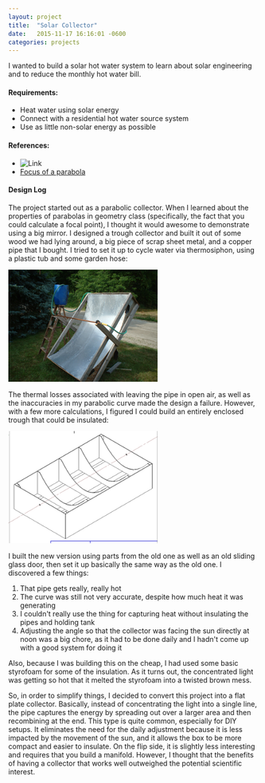 ```yaml
---
layout: project
title:  "Solar Collector"
date:   2015-11-17 16:16:01 -0600
categories: projects
---
```


I wanted to build a solar hot water system to learn about solar engineering and to reduce the monthly hot water bill.

#### Requirements:

* Heat water using solar energy
* Connect with a residential hot water source system
* Use as little non-solar energy as possible

#### References:

* ![Link](URL)
* <a href="http://www.mathwords.com/f/focus_parabola.htm">Focus of a parabola</a>

#### Design Log
The project started out as a parabolic collector. When I learned about the properties of parabolas in geometry class (specifically, the fact that you could calculate a focal point), I thought it would awesome to demonstrate using a big mirror. I designed a trough collector and built it out of some wood we had lying around, a big piece of scrap sheet metal, and a copper pipe that I bought. I tried to set it up to cycle water via thermosiphon, using a plastic tub and some garden hose:

<img src="pictures/TroughProto1.png">

The thermal losses associated with leaving the pipe in open air, as well as the inaccuracies in my parabolic curve made the design a failure. However, with a few more calculations, I figured I could build an entirely enclosed trough that could be insulated:

<img src="pictures/CADTrough.png">

I built the new version using parts from the old one as well as an old sliding glass door, then set it up basically the same way as the old one. I discovered a few things:

1. That pipe gets really, really hot
2. The curve was still not very accurate, despite how much heat it was generating
3. I couldn't really use the thing for capturing heat without insulating the pipes and holding tank
4. Adjusting the angle so that the collector was facing the sun directly at noon was a big chore, as it had to be done daily and I hadn't come up with a good system for doing it

Also, because I was building this on the cheap, I had used some basic styrofoam for some of the insulation. As it turns out, the concentrated light was getting so hot that it melted the styrofoam into a twisted brown mess.

So, in order to simplify things, I decided to convert this project into a flat plate collector. Basically, instead of concentrating the light into a single line, the pipe captures the energy by spreading out over a larger area and then recombining at the end. This type is quite common, especially for DIY setups. It eliminates the need for the daily adjustment because it is less impacted by the movement of the sun, and it allows the box to be more compact and easier to insulate. On the flip side, it is slightly less interesting and requires that you build a manifold. However, I thought that the benefits of having a collector that works well outweighed the potential scientific interest.
